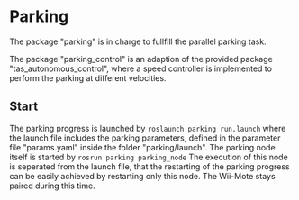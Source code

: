 # Parking

The package "parking" is in charge to fullfill the parallel parking task. 

The package "parking_control" is an adaption of the provided package "tas_autonomous_control", where a speed controller is implemented to perform the parking at different velocities.

## Start
The parking progress is launched by
`roslaunch parking run.launch`
where the launch file includes the parking parameters, defined in the parameter file "params.yaml" inside the folder "parking/launch".
The parking node itself is started by
`rosrun parking parking_node`
The execution of this node is seperated from the launch file, that the restarting of the parking progress can be easily achieved by restarting only this node. The Wii-Mote stays paired during this time.

